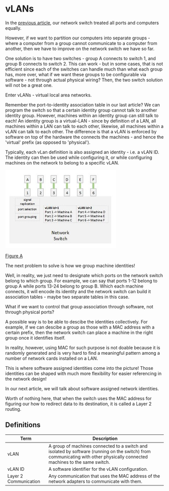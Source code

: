 # vLANs

In the [previous article](../03-the-network-switch/03-the-network-switch.md),
our network switch treated all ports and computers equally.

However, if we want to partition our computers into separate groups - where
a computer from a group cannot communicate to a computer from another, then
we have to improve on the network switch we have so far.

One solution is to have two switches - group A connects to switch 1, and group
B connects to switch 2. This can work - but in some cases, that is not
efficient since each of the switches can handle much than what each group has,
more over, what if we want these groups to be configurable via software - not
through actual physical wiring? Then, the two switch solution will not be a
great one.

Enter vLANs - virtual local area networks.

Remember the port-to-identity association table in our last article? We can
program the switch so that a certain identity group cannot talk to another
identity group. However, machines within an identity group can still talk to
each! An identity group is a virtual-LAN - since by definition of a LAN, all
machines within a LAN can talk to each other, likewise, all machines within
a vLAN can talk to each other. The difference is that a vLAN is enforced by
software on top of the hardware the connects the machines - and hence the
'virtual' prefix (as opposed to 'physical').

Typically, each vLan definition is also assigned an identity - i.e. a vLAN ID.
The identity can then be used while configuring it, or while configuring
machines on the network to belong to a specific vLAN.

![Figure A](./04-vlans-a.jpg)

[Figure A](./04-vlans-a.jpg)

The next problem to solve is how we group machine identities!

Well, in reality, we just need to designate which ports on the network switch
belong to which group. For example, we can say that ports 1-12 belong to group
A while ports 13-24 belong to group B. Which each machine connects, it will
encode its identity and the network switch can build it association tables -
maybe two separate tables in this case.

What if we want to control that group association through software, not through
physical ports?

A possible way is to be able to descibe the identities collectively. For
example, if we can descibe a group as those with a MAC address with a certain
prefix, then the network switch can place a machine in the right group once
it identifies itself.

In reality, however, using MAC for such purpose is not doable because it is
randomly generated and is very hard to find a meaningful pattern among a number
of network cards installed on a LAN.

This is where software assigned identities come into the picture! Those
identities can be shaped with much more flexibility for easier referencing
in the network design!

In our next article, we will talk about software assigned network identities.

Worth of nothing here, that when the switch uses the MAC address for figuring
our how to redirect data to its destination, it is called a Layer 2 routing.


## Definitions

| Term                  | Description                                                                                      |
|-----------------------|--------------------------------------------------------------------------------------------------|
| vLAN                  | A group of machines connected to a switch and isolated by software (running on the switch) from communicating with other physically connected machines to the same switch. |
| vLAN ID               | A software identifier for the vLAN configuration.                                                |
| Layer 2 Communication | Any communication that uses the MAC address of the network adapters to communicate with them.    |
